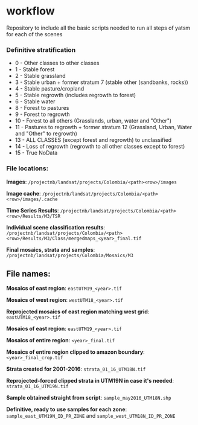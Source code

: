 # workflow
Repository to include all the basic scripts needed to run all steps of yatsm for each of the scenes

### Definitive stratification 

* 0 - Other classes to other classes
* 1 - Stable forest
* 2 - Stable grassland
* 3 - Stable urban + former stratum 7 (stable other (sandbanks, rocks))
* 4 - Stable pasture/cropland
* 5 - Stable regrowth (includes regrowth to forest)
* 6 - Stable water
* 8 - Forest to pastures
* 9 - Forest to regrowth
* 10 - Forest to all others (Grasslands, urban, water and "Other")
* 11 - Pastures to regrowth + former stratum 12 (Grassland, Urban, Water and "Other" to regrowth)
* 13 - ALL CLASSES (except forest and regrowth) to unclassified
* 14 - Loss of regrowth (regrowth to all other classes except to forest)
* 15 - True NoData

### File locations:

**Images**: `/projectnb/landsat/projects/Colombia/<path><row>/images`

**Image cache**: `/projectnb/landsat/projects/Colombia/<path><row>/images/.cache` 

**Time Series Results**: `/projectnb/landsat/projects/Colombia/<path><row>/Results/M3/TSR`

**Individual scene classification results**: 
`/projectnb/landsat/projects/Colombia/<path><row>/Results/M3/Class/mergedmaps_<year>_final.tif`

**Final mosaics, strata and samples**: `/projectnb/landsat/projects/Colombia/Mosaics/M3`

## File names:

**Mosaics of east region**: `eastUTM19_<year>.tif`

**Mosaics of west region**: `westUTM18_<year>.tif`

**Reprojected mosaics of east region matching west grid**: `eastUTM18_<year>.tif`

**Mosaics of east region**: `eastUTM19_<year>.tif`

**Mosaics of entire region**: `<year>_final.tif`

**Mosaics of entire region clipped to amazon boundary**: `<year>_final_crop.tif`

**Strata created for 2001-2016**: `strata_01_16_UTM18N.tif`

**Reprojected-forced clipped strata in UTM19N in case it's needed**: `strata_01_16_UTM19N.tif`

**Sample obtained straight from script**: `sample_may2016_UTM18N.shp`

**Definitive, ready to use samples for each zone**: 
`sample_east_UTM19N_ID_PR_ZONE` and `sample_west_UTM18N_ID_PR_ZONE`

